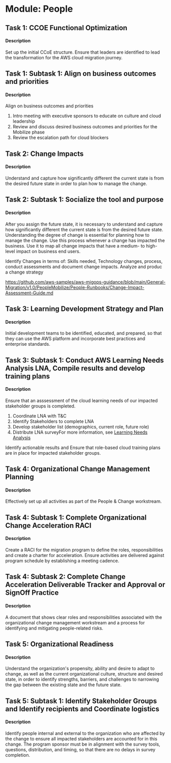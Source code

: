 
# Module: People
## Task 1: CCOE Functional Optimization
#### Description
Set up the initial CCoE structure. Ensure that leaders are identified to lead the transformation for the AWS cloud migration journey.
## Task 1: Subtask 1: Align on business outcomes and priorities
#### Description
Align on business outcomes and priorities
1) Intro meeting with executive sponsors to educate on culture and cloud leadership 
2) Review and discuss desired business outcomes and priorities for the Mobilize phase 
3) Review the escalation path for cloud blockers

## Task 2: Change Impacts
#### Description
Understand and capture how significantly different the current state is from the desired future state in order to plan how to manage the change.
## Task 2: Subtask 1: Socialize the tool and purpose
#### Description
After you assign the future state, it is necessary to understand and capture how significantly different the current state is from the desired future state. Understanding the degree of change is essential for planning how to manage the change. Use this process whenever a change has impacted the business. Use it to map all change impacts that have a medium- to high-level impact on business end users. 

Identify Changes in terms of: Skills needed, Technology changes, process, conduct assessments and document change impacts. Analyze and produc a change strategy

https://github.com/aws-samples/aws-migops-guidance/blob/main/General-Migration/v1.0/PeopleMobilize/People-Runbooks/Change-Impact-Assessment-Guide.md
## Task 3: Learning Development Strategy and Plan
#### Description
Initial development teams to be identified, educated, and prepared, so that they can use the AWS platform and incorporate best practices and enterprise standards.
## Task 3: Subtask 1: Conduct AWS Learning Needs Analysis LNA, Compile results and develop training plans
#### Description
Ensure that an asssessment of the cloud learning needs of our impacted stakeholder groups is completed.
1) Coordinate LNA with T&C
2) Identify Stakeholders to complete LNA
3) Develop stakeholder list (demographics, current role, future role)
4) Distribute LNA surveyFor more information, see [Learning Needs Analysis](https://aws.amazon.com/training/teams/learning-needs-analysis/.)

Identify actionable results and Ensure that role-based cloud training plans are in place for impacted stakeholder groups.
## Task 4: Organizational Change Management Planning
#### Description
Effectively set up all activities as part of the People & Change workstream. 
## Task 4: Subtask 1: Complete Organizational Change Acceleration RACI
#### Description
Create a RACI for the migration program to define the roles, responsibilities and create a charter for acceleration. Ensure activities are delivered against program schedule by establishing a meeting cadence.
## Task 4: Subtask 2: Complete Change Acceleration Deliverable Tracker and Approval or SignOff Practice
#### Description
A document that shows clear roles and responsibilities associated with the organizational change management workstream and a process for identifying and mitigating people-related risks.
## Task 5: Organizational Readiness
#### Description
Understand the organization's propensity, ability and desire to adapt to change, as well as the current organizational culture, structure and desired state, in order to identify strengths, barriers, and challenges to narrowing the gap between the existing state and the future state.
## Task 5: Subtask 1: Identify Stakeholder Groups and Identify recipients and Coordinate logistics
#### Description
Identify people internal and external to the organization who are affected by the change to ensure all impacted stakeholders are accounted for in this change.
The program sponsor must be in alignment with the survey tools, questions, distribution, and timing, so that there are no delays in survey completion. 

